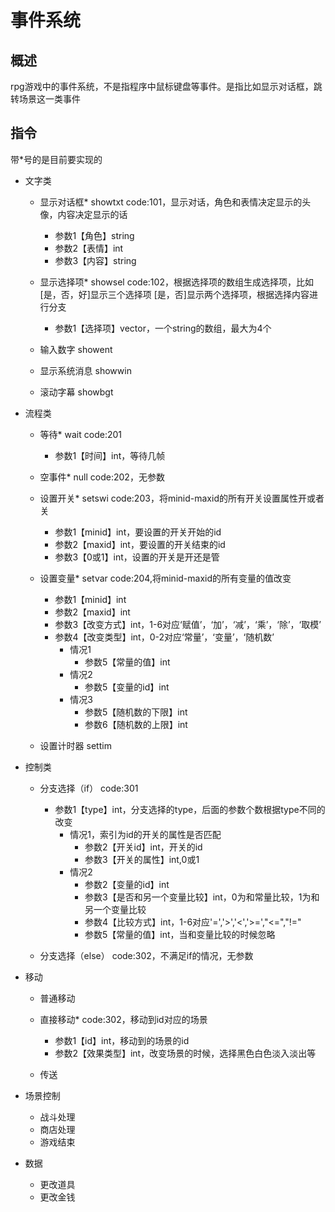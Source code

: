 # 事件系统

## 概述

rpg游戏中的事件系统，不是指程序中鼠标键盘等事件。是指比如显示对话框，跳转场景这一类事件

## 指令

带*号的是目前要实现的

- 文字类
  - 显示对话框* showtxt
    code:101，显示对话，角色和表情决定显示的头像，内容决定显示的话
    - 参数1【角色】string
    - 参数2【表情】int
    - 参数3【内容】string

  - 显示选择项* showsel
    code:102，根据选择项的数组生成选择项，比如[是，否，好]显示三个选择项
    [是，否]显示两个选择项，根据选择内容进行分支
    - 参数1【选择项】vector<string>，一个string的数组，最大为4个

  - 输入数字 showent

  - 显示系统消息 showwin

  - 滚动字幕 showbgt

- 流程类

  - 等待* wait
    code:201
    - 参数1【时间】int，等待几帧

  - 空事件* null
    code:202，无参数

  - 设置开关* setswi
    code:203，将minid-maxid的所有开关设置属性开或者关
    - 参数1【minid】int，要设置的开关开始的id
    - 参数2【maxid】int，要设置的开关结束的id
    - 参数3【0或1】int，设置的开关是开还是管

  - 设置变量* setvar
    code:204,将minid-maxid的所有变量的值改变
    - 参数1【minid】int
    - 参数2【maxid】int
    - 参数3【改变方式】int，1-6对应‘赋值’，‘加’，‘减’，‘乘’，‘除’，‘取模’
    - 参数4【改变类型】int，0-2对应‘常量’，‘变量’，‘随机数’
      - 情况1
        - 参数5【常量的值】int
      - 情况2
        - 参数5【变量的id】int
      - 情况3
        - 参数5【随机数的下限】int
        - 参数6【随机数的上限】int

  - 设置计时器 settim
  
- 控制类

  - 分支选择（if）
    code:301
    - 参数1【type】int，分支选择的type，后面的参数个数根据type不同的改变
      - 情况1，索引为id的开关的属性是否匹配
        - 参数2【开关id】int，开关的id
        - 参数3【开关的属性】int,0或1
      - 情况2
        - 参数2【变量的id】int
        - 参数3【是否和另一个变量比较】int，0为和常量比较，1为和另一个变量比较
        - 参数4【比较方式】int，1-6对应'=','>','<','>=',"<=","!="
        - 参数5【常量的值】int，当和变量比较的时候忽略

  - 分支选择（else）
    code:302，不满足if的情况，无参数

- 移动
  - 普通移动

  - 直接移动*
    code:302，移动到id对应的场景
    - 参数1【id】int，移动到的场景的id
    - 参数2【效果类型】int，改变场景的时候，选择黑色白色淡入淡出等

  - 传送

- 场景控制
  - 战斗处理
  - 商店处理
  - 游戏结束

- 数据
  - 更改道具
  - 更改金钱




